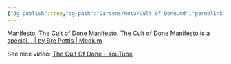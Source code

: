 ```yaml
---
{"dg-publish":true,"dg-path":"Gardens/Meta/Cult of Done.md","permalink":"/gardens/meta/cult-of-done/","noteIcon":"","created":"","updated":""}
---
```



Manifesto: [The Cult of Done Manifesto. The Cult of Done Manifesto is a special… | by Bre Pettis | Medium](https://medium.com/@bre/the-cult-of-done-manifesto-724ca1c2ff13)

See nice video: [The Cult Of Done - YouTube](https://www.youtube.com/watch?v=bJQj1uKtnus)